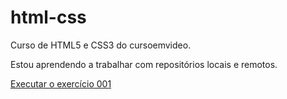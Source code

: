 # html-css
Curso de HTML5 e CSS3 do cursoemvideo.

Estou aprendendo a trabalhar com repositórios locais e remotos.

<a href="https://professorwaldemiro.github.io/html-css/exercicios/ex001/index.html"> Executar o exercício 001 </a>
